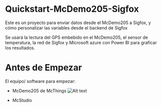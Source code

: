 # Quickstart-McDemo205-Sigfox
Este es un proyecto para enviar datos desde el McDemo205 a Sigfox, y cómo personalizar las variables desde el backend de Sigfox

Se usará la lectura del GPS embebido en el McDemo205, el sensor de temperatura, la red de Sigfox y Microsoft azure con Power BI para graficar los resultados.

# Antes de Empezar
El equipo/ software para empezar:
- McDemo205 de McThings
![Alt text](https://github.com/Iotnet/Quickstart-McDemo205-Sigfox/blob/master/Images/McDemo205.jpg?raw=true)

- McStudio 
